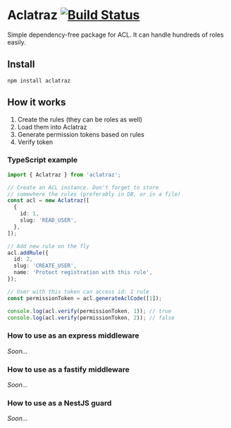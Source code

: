 # Aclatraz [![Build Status](https://travis-ci.com/PoOwAa/aclatraz.svg?branch=main)](https://travis-ci.com/PoOwAa/aclatraz)

Simple dependency-free package for ACL. It can handle hundreds of roles easily.

## Install

`npm install aclatraz`

## How it works

1. Create the rules (they can be roles as well)
2. Load them into Aclatraz
3. Generate permission tokens based on rules
4. Verify token

### TypeScript example

```typescript
import { Aclatraz } from 'aclatraz';

// Create an ACL instance. Don't forget to store
// somewhere the rules (preferably in DB, or in a file)
const acl = new Aclatraz([
  {
    id: 1,
    slug: 'READ_USER',
  },
]);

// Add new rule on the fly
acl.addRule({
  id: 2,
  slug: 'CREATE_USER',
  name: 'Protect registration with this rule',
});

// User with this token can access id: 1 rule
const permissionToken = acl.generateAclCode([1]);

console.log(acl.verify(permissionToken, 1)); // true
console.log(acl.verify(permissionToken, 2)); // false
```

### How to use as an express middleware

_Soon..._

### How to use as a fastify middleware

_Soon..._

### How to use as a NestJS guard

_Soon..._
